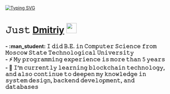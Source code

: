 [![Typing SVG](https://readme-typing-svg.herokuapp.com?color=%2336BCF7&lines=Software+Backend+Developer+|+/.NET)](https://git.io/typing-svg)
<h1 align="left">𝙹𝚞𝚜𝚝 <a href="https://t.me/adishchev21" target="_blank">Dmitriy</a> 
<img src="https://github.com/blackcater/blackcater/raw/main/images/Hi.gif" height="32"/></h1>
<h3 align="left">
- :man_student: 𝙸 𝚍𝚒𝚍 𝙱.𝙴. 𝚒𝚗 𝙲𝚘𝚖𝚙𝚞𝚝𝚎𝚛 𝚂𝚌𝚒𝚎𝚗𝚌𝚎 𝚏𝚛𝚘𝚖 𝙼𝚘𝚜𝚌𝚘𝚠 𝚂𝚝𝚊𝚝𝚎 𝚃𝚎𝚌𝚑𝚗𝚘𝚕𝚘𝚐𝚒𝚌𝚊𝚕 𝚄𝚗𝚒𝚟𝚎𝚛𝚜𝚒𝚝𝚢 <br/>
- ⚡ 𝙼𝚢 𝚙𝚛𝚘𝚐𝚛𝚊𝚖𝚖𝚒𝚗𝚐 𝚎𝚡𝚙𝚎𝚛𝚒𝚎𝚗𝚌𝚎 𝚒𝚜 𝚖𝚘𝚛𝚎 𝚝𝚑𝚊𝚗 𝟻 𝚢𝚎𝚊𝚛𝚜 <br/>
- 🌱 𝙸’𝚖 𝚌𝚞𝚛𝚛𝚎𝚗𝚝𝚕𝚢 𝚕𝚎𝚊𝚛𝚗𝚒𝚗𝚐 𝚋𝚕𝚘𝚌𝚔𝚌𝚑𝚊𝚒𝚗 𝚝𝚎𝚌𝚑𝚗𝚘𝚕𝚘𝚐𝚢, 𝚊𝚗𝚍 𝚊𝚕𝚜𝚘 𝚌𝚘𝚗𝚝𝚒𝚗𝚞𝚎 𝚝𝚘 𝚍𝚎𝚎𝚙𝚎𝚗 𝚖𝚢 𝚔𝚗𝚘𝚠𝚕𝚎𝚍𝚐𝚎 𝚒𝚗 𝚜𝚢𝚜𝚝𝚎𝚖 𝚍𝚎𝚜𝚒𝚐𝚗, 𝚋𝚊𝚌𝚔𝚎𝚗𝚍 𝚍𝚎𝚟𝚎𝚕𝚘𝚙𝚖𝚎𝚗𝚝, 𝚊𝚗𝚍 𝚍𝚊𝚝𝚊𝚋𝚊𝚜𝚎𝚜  
 </h3>
<!--
**adichev17/adichev17** is a ✨ _special_ ✨ repository because its `README.md` (this file) appears on your GitHub profile.

Here are some ideas to get you started:

- 🔭 I’m currently working on ...
- 🌱 I’m currently learning ...
- 👯 I’m looking to collaborate on ...
- 🤔 I’m looking for help with ...
- 💬 Ask me about ...
- 📫 How to reach me: ...
- 😄 Pronouns: ...
- ⚡ Fun fact: ...
-->
